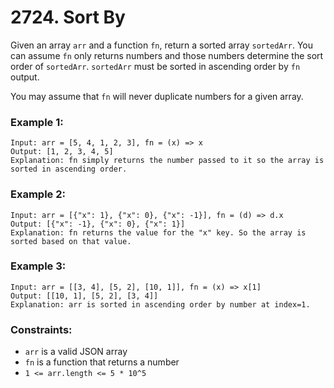 # 2724. Sort By

Given an array `arr` and a function `fn`, return a sorted array `sortedArr`. You can assume `fn` only returns numbers and those numbers determine the sort order of `sortedArr`. `sortedArr` must be sorted in ascending order by `fn` output.

You may assume that `fn` will never duplicate numbers for a given array.

### Example 1:

```
Input: arr = [5, 4, 1, 2, 3], fn = (x) => x
Output: [1, 2, 3, 4, 5]
Explanation: fn simply returns the number passed to it so the array is sorted in ascending order.
```

### Example 2:

```
Input: arr = [{"x": 1}, {"x": 0}, {"x": -1}], fn = (d) => d.x
Output: [{"x": -1}, {"x": 0}, {"x": 1}]
Explanation: fn returns the value for the "x" key. So the array is sorted based on that value.
```

### Example 3:

```
Input: arr = [[3, 4], [5, 2], [10, 1]], fn = (x) => x[1]
Output: [[10, 1], [5, 2], [3, 4]]
Explanation: arr is sorted in ascending order by number at index=1.
```

### Constraints:

- `arr` is a valid JSON array
- `fn` is a function that returns a number
- `1 <= arr.length <= 5 * 10^5`

